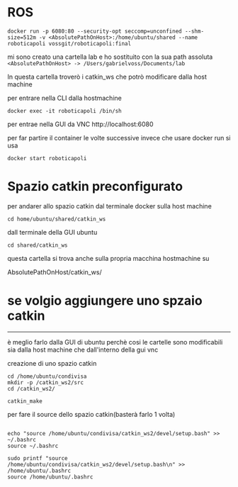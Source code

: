 # ROS


```
docker run -p 6080:80 --security-opt seccomp=unconfined --shm-size=512m -v <AbsolutePathOnHost>:/home/ubuntu/shared --name roboticapoli vossgit/roboticapoli:final
```


mi sono creato una cartella lab e ho sostituito con la sua path assoluta 
```<AbsolutePathOnHost> -> /Users/gabrielvoss/Documents/lab```

In questa cartella troverò i catkin_ws che potrò modificare dalla host machine




per entrare nella CLI dalla hostmachine
```
docker exec -it roboticapoli /bin/sh
```

per entrae nella GUI da VNC
http://localhost:6080




per far partire il container le volte successive invece che usare docker run si usa

```
docker start roboticapoli
```



# Spazio catkin preconfigurato

per andarer allo spazio catkin dal terminale docker sulla host machine
```
cd home/ubuntu/shared/catkin_ws
```

dall terminale della GUI ubuntu

```
cd shared/catkin_ws
```


questa cartella si trova anche sulla propria macchina hostmachine su

AbsolutePathOnHost/catkin_ws/



# se volgio aggiungere uno spzaio catkin

---
è meglio farlo dalla GUI di ubuntu perchè cosi le cartelle sono modificabili sia dalla host machine che dall'interno della gui vnc


creazione di uno spazio catkin
```
cd /home/ubuntu/condivisa
mkdir -p /catkin_ws2/src
cd /catkin_ws2/

catkin_make
```

per fare il source dello spazio catkin(basterà farlo 1 volta)
```

echo "source /home/ubuntu/condivisa/catkin_ws2/devel/setup.bash" >> ~/.bashrc
source ~/.bashrc

sudo printf "source /home/ubuntu/condivisa/catkin_ws2/devel/setup.bash\n" >> /home/ubuntu/.bashrc
source /home/ubuntu/.bashrc

```
